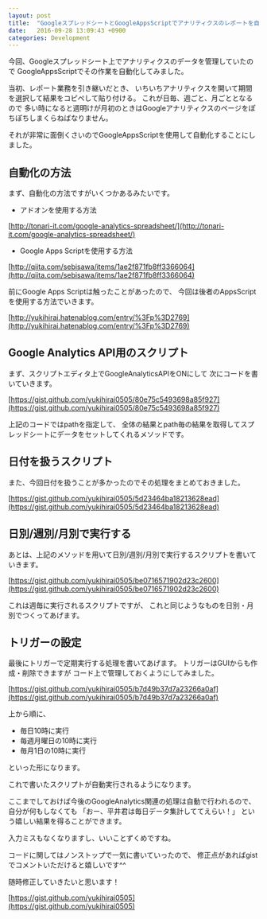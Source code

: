 ```yaml
---
layout: post
title:  "GoogleスプレッドシートとGoogleAppsScriptでアナリティクスのレポートを自動化"
date:   2016-09-28 13:09:43 +0900
categories: Development
---
```


今回、Googleスプレッドシート上でアナリティクスのデータを管理していたので
GoogleAppsScriptでその作業を自動化してみました。

当初、レポート業務を引き継いだとき、
いちいちアナリティクスを開いて期間を選択して結果をコピペして貼り付ける。
これが日毎、週ごと、月ごととなるので
多い時になると週明けが月初のときはGoogleアナリティクスのページをぽちぽちしまくらねばなりません。

それが非常に面倒くさいのでGoogleAppsScriptを使用して自動化することにしました。

## 自動化の方法

まず、自動化の方法ですがいくつかあるみたいです。

- アドオンを使用する方法

[http://tonari-it.com/google-analytics-spreadsheet/](http://tonari-it.com/google-analytics-spreadsheet/)

- Google Apps Scriptを使用する方法

[http://qiita.com/sebisawa/items/1ae2f871fb8ff3366064](http://qiita.com/sebisawa/items/1ae2f871fb8ff3366064)

前にGoogle Apps Scriptは触ったことがあったので、
今回は後者のAppsScriptを使用する方法でいきます。

[http://yukihirai.hatenablog.com/entry/%3Fp%3D2769](http://yukihirai.hatenablog.com/entry/%3Fp%3D2769)

## Google Analytics API用のスクリプト

まず、スクリプトエディタ上でGoogleAnalyticsAPIをONにして
次にコードを書いていきます。


[https://gist.github.com/yukihirai0505/80e75c5493698a85f927](https://gist.github.com/yukihirai0505/80e75c5493698a85f927)

上記のコードではpathを指定して、
全体の結果とpath毎の結果を取得してスプレッドシートにデータをセットしてくれるメソッドです。

## 日付を扱うスクリプト

また、今回日付を扱うことが多かったのでその処理をまとめておきました。

[https://gist.github.com/yukihirai0505/5d23464ba18213628ead](https://gist.github.com/yukihirai0505/5d23464ba18213628ead)


## 日別/週別/月別で実行する

あとは、上記のメソッドを用いて日別/週別/月別で実行するスクリプトを書いていきます。

[https://gist.github.com/yukihirai0505/be0716571902d23c2600](https://gist.github.com/yukihirai0505/be0716571902d23c2600)

これは週毎に実行されるスクリプトですが、
これと同じようなものを日別・月別でつくってあげます。

## トリガーの設定

最後にトリガーで定期実行する処理を書いてあげます。
トリガーはGUIからも作成・削除できますが
コード上で管理しておくようにしてみました。


[https://gist.github.com/yukihirai0505/b7d49b37d7a23266a0af](https://gist.github.com/yukihirai0505/b7d49b37d7a23266a0af)

上から順に、

- 毎日10時に実行
- 毎週月曜日の10時に実行
- 毎月1日の10時に実行

といった形になります。

これで書いたスクリプトが自動実行されるようになります。

ここまでしておけば今後のGoogleAnalytics関連の処理は自動で行われるので、
自分が何もしなくても
「おー、平井君は毎日データ集計しててえらい！」
という嬉しい結果を得ることができます。

入力ミスもなくなりますし、いいことずくめですね。

コードに関してはノンストップで一気に書いていったので、
修正点があればgistでコメントいただけると嬉しいです^^

随時修正していきたいと思います！

[https://gist.github.com/yukihirai0505](https://gist.github.com/yukihirai0505)
